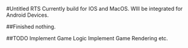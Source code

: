 #Untitled RTS
Currently build for IOS and MacOS. WIll be integrated for Android Devices.

##Finished
nothing.

##TODO
Implement Game Logic
Implement Game Rendering
etc.
